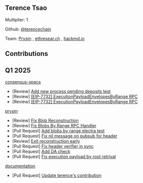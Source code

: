 ## Terence Tsao
Multiplier: 1

Github: [@terencechain](https://github.com/terencechain)

Team: [Prysm](https://github.com/Prysmaticlabs/Prysm/pulls?q=author%3Aterencechain) , [ethresear.ch](https://ethresear.ch/u/terence/activity) , [hackmd.io](https://hackmd.io/@ttsao)

## Contributions
## Q1 2025

[consensus-specs](https://github.com/ethereum/consensus-specs)
* [Review] [Add new process pending deposits test](https://github.com/ethereum/consensus-specs/pull/4101#pullrequestreview-2575865323)
* [Review] [[EIP-7732] ExecutionPayloadEnvelopesByRange RPC](https://github.com/ethereum/consensus-specs/pull/4120#pullrequestreview-2619520491)
* [Review] [[EIP-7732] ExecutionPayloadEnvelopesByRange RPC](https://github.com/ethereum/consensus-specs/pull/4120#pullrequestreview-2619714372)

[prysm](https://github.com/prysmaticlabs/prysm)
* [Review] [Fix Blob Reconstruction](https://github.com/prysmaticlabs/prysm/pull/14909#pullrequestreview-2608796405)
* [Review] [Fix Blobs By Range RPC Handler](https://github.com/prysmaticlabs/prysm/pull/14910#pullrequestreview-2608803262)
* [Pull Request] [Add blobs by range electra test](https://github.com/prysmaticlabs/prysm/pull/14912)
* [Pull Request] [Fix nil message on pubsub for header](https://github.com/prysmaticlabs/prysm/pull/14917)
* [Review] [Exit reconstruction early](https://github.com/prysmaticlabs/prysm/pull/14915#pullrequestreview-2612684208)
* [Pull Request] [Fix header verifier in sync](https://github.com/prysmaticlabs/prysm/pull/14926)
* [Pull Request] [Add DA check](https://github.com/prysmaticlabs/prysm/pull/14927)
* [Pull Request] [Fix execution payload by root retrival](https://github.com/prysmaticlabs/prysm/pull/14937)

[documentation](https://github.com/protocolguild/documentation)
* [Pull Request] [Update terence's contribution](https://github.com/protocolguild/documentation/pull/317)
